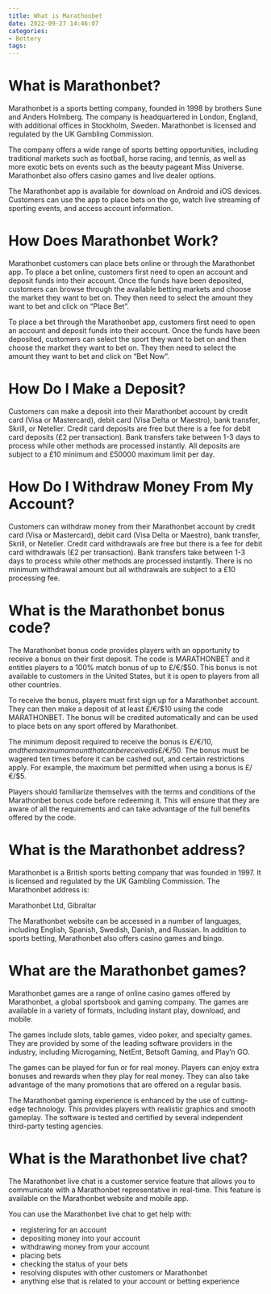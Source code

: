 ```yaml
---
title: What is Marathonbet
date: 2022-09-27 14:46:07
categories:
- Bettery
tags:
---
```



#  What is Marathonbet?

Marathonbet is a sports betting company, founded in 1998 by brothers Sune and Anders Holmberg. The company is headquartered in London, England, with additional offices in Stockholm, Sweden. Marathonbet is licensed and regulated by the UK Gambling Commission.

The company offers a wide range of sports betting opportunities, including traditional markets such as football, horse racing, and tennis, as well as more exotic bets on events such as the beauty pageant Miss Universe. Marathonbet also offers casino games and live dealer options.

The Marathonbet app is available for download on Android and iOS devices. Customers can use the app to place bets on the go, watch live streaming of sporting events, and access account information.

# How Does Marathonbet Work?

Marathonbet customers can place bets online or through the Marathonbet app. To place a bet online, customers first need to open an account and deposit funds into their account. Once the funds have been deposited, customers can browse through the available betting markets and choose the market they want to bet on. They then need to select the amount they want to bet and click on “Place Bet”.

To place a bet through the Marathonbet app, customers first need to open an account and deposit funds into their account. Once the funds have been deposited, customers can select the sport they want to bet on and then choose the market they want to bet on. They then need to select the amount they want to bet and click on “Bet Now”.

# How Do I Make a Deposit?

Customers can make a deposit into their Marathonbet account by credit card (Visa or Mastercard), debit card (Visa Delta or Maestro), bank transfer, Skrill, or Neteller. Credit card deposits are free but there is a fee for debit card deposits (£2 per transaction). Bank transfers take between 1-3 days to process while other methods are processed instantly. All deposits are subject to a £10 minimum and £50000 maximum limit per day.

# How Do I Withdraw Money From My Account?

Customers can withdraw money from their Marathonbet account by credit card (Visa or Mastercard), debit card (Visa Delta or Maestro), bank transfer, Skrill, or Neteller. Credit card withdrawals are free but there is a fee for debit card withdrawals (£2 per transaction). Bank transfers take between 1-3 days to process while other methods are processed instantly. There is no minimum withdrawal amount but all withdrawals are subject to a £10 processing fee.

#  What is the Marathonbet bonus code?

The Marathonbet bonus code provides players with an opportunity to receive a bonus on their first deposit. The code is MARATHONBET and it entitles players to a 100% match bonus of up to £/€/$50. This bonus is not available to customers in the United States, but it is open to players from all other countries.

To receive the bonus, players must first sign up for a Marathonbet account. They can then make a deposit of at least £/€/$10 using the code MARATHONBET. The bonus will be credited automatically and can be used to place bets on any sport offered by Marathonbet.

The minimum deposit required to receive the bonus is £/€/$10, and the maximum amount that can be received is £/€/$50. The bonus must be wagered ten times before it can be cashed out, and certain restrictions apply. For example, the maximum bet permitted when using a bonus is £/€/$5.

Players should familiarize themselves with the terms and conditions of the Marathonbet bonus code before redeeming it. This will ensure that they are aware of all the requirements and can take advantage of the full benefits offered by the code.

#  What is the Marathonbet address?

Marathonbet is a British sports betting company that was founded in 1997. It is licensed and regulated by the UK Gambling Commission. The Marathonbet address is:

Marathonbet Ltd, Gibraltar

The Marathonbet website can be accessed in a number of languages, including English, Spanish, Swedish, Danish, and Russian. In addition to sports betting, Marathonbet also offers casino games and bingo.

#  What are the Marathonbet games?


Marathonbet games are a range of online casino games offered by Marathonbet, a global sportsbook and gaming company. The games are available in a variety of formats, including instant play, download, and mobile.

The games include slots, table games, video poker, and specialty games. They are provided by some of the leading software providers in the industry, including Microgaming, NetEnt, Betsoft Gaming, and Play’n GO.

The games can be played for fun or for real money. Players can enjoy extra bonuses and rewards when they play for real money. They can also take advantage of the many promotions that are offered on a regular basis.

The Marathonbet gaming experience is enhanced by the use of cutting-edge technology. This provides players with realistic graphics and smooth gameplay. The software is tested and certified by several independent third-party testing agencies.

#  What is the Marathonbet live chat?

The Marathonbet live chat is a customer service feature that allows you to communicate with a Marathonbet representative in real-time. This feature is available on the Marathonbet website and mobile app.

You can use the Marathonbet live chat to get help with:

- registering for an account
- depositing money into your account
- withdrawing money from your account
- placing bets
- checking the status of your bets
- resolving disputes with other customers or Marathonbet
- anything else that is related to your account or betting experience